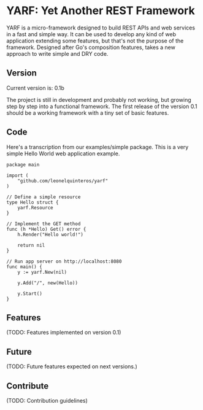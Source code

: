 YARF: Yet Another REST Framework
=======================================

YARF is a micro-framework designed to build REST APIs and web services in a fast and simple way. 
It can be used to develop any kind of web application extending some features, but that's not the purpose of the framework.
Designed after Go's composition features, takes a new approach to write simple and DRY code.


Version
-------

Current version is: 0.1b

The project is still in development and probably not working, but growing step by step into a functional framework.
The first release of the version 0.1 should be a working framework with a tiny set of basic features.


Code
----

Here's a transcription from our examples/simple package. 
This is a very simple Hello World web application example. 


```
package main

import (
    "github.com/leonelquinteros/yarf"
)

// Define a simple resource
type Hello struct {
    yarf.Resource
}

// Implement the GET method
func (h *Hello) Get() error {
    h.Render("Hello world!")
    
    return nil
}

// Run app server on http://localhost:8080
func main() {
    y := yarf.New(nil)
    
    y.Add("/", new(Hello))
    
    y.Start()
}

```
 

Features
--------

(TODO: Features implemented on version 0.1)


Future
------

(TODO: Future features expected on next versions.)


Contribute
----------

(TODO: Contribution guidelines)